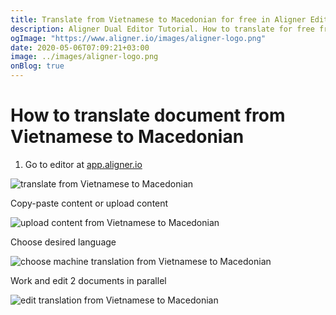 ```yaml
---
title: Translate from Vietnamese to Macedonian for free in Aligner Editor
description: Aligner Dual Editor Tutorial. How to translate for free from Vietnamese to Macedonian. Aligner is multilingual document management platform. 
ogImage: "https://www.aligner.io/images/aligner-logo.png"
date: 2020-05-06T07:09:21+03:00
image: ../images/aligner-logo.png
onBlog: true
---
```


# How to translate document from Vietnamese to Macedonian

1. Go to editor at [app.aligner.io](https://app.aligner.io "Aligner App web page")

![translate from Vietnamese to Macedonian](../aligner-blank-editor.png "translate from Vietnamese to Macedonian")

Copy-paste content or upload content

![upload content from Vietnamese to Macedonian](../aligner-uploaded-document.png "upload content from Vietnamese to Macedonian")

Choose desired language

![choose machine translation from Vietnamese to Macedonian](../aligner-language-dropdown.png "choose machine translation from Vietnamese to Macedonian")

Work and edit 2 documents in parallel

![edit translation from Vietnamese to Macedonian](../aligner-double-sitded-editor.png "edit translation from Vietnamese to Macedonian")

